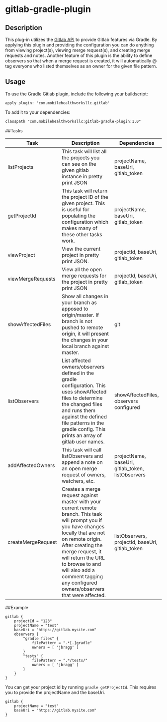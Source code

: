 # gitlab-gradle-plugin

## Description

This plug-in utilizes the [Gitlab API](https://docs.gitlab.com/ce/api/) to provide Gitlab features via Gradle. By applying this plugin and providing the configuration you can do anything from viewing project(s), viewing merge request(s), and creating merge requests and notes. Another feature of this plugin is the ability to define observers so that when a merge request is created, it will automatically @ tag everyone who listed themselves as an owner for the given file pattern.

## Usage

To use the Gradle Gitlab plugin, include the following your buildscript:

```apply plugin: 'com.mobilehealthworksllc.gitlab'```

To add it to your dependencies:

```classpath "com.mobilehealthworksllc:gitlab-gradle-plugin:1.0"```

##Tasks

|Task|Description|Dependencies|
|----|-----------|------------|
|listProjects|This task will list all the projects you can see on the given gitlab instance in pretty print JSON|projectName, baseUri, gitlab_token|
|getProjectId|This task will return the project ID of the given project. This is useful for populating the configuration which makes many of these other tasks work.|projectName, baseUri, gitlab_token|
|viewProject|View the current project in pretty print JSON.|projectId, baseUri, gitlab_token|
|viewMergeRequests|View all the open merge requests for the project in pretty print JSON|projectId, baseUri, gitlab_token|
|showAffectedFiles|Show all changes in your branch as apposed to origin/master. If branch is not pushed to remote origin, it will present the changes in your local branch against master.|git|
|listObservers|List affected owners/observers defined in the gradle configuration. This uses showAffected files to determine the changed files and runs them against the defined file patterns in the gradle config. This prints an array of gitlab user names.|showAffectedFiles, observers configured|
|addAffectedOwners|This task will call listObservers and append a note on an open merge request of owners, watchers, etc.|projectName, baseUri, gitlab_token, listObservers|
|createMergeRequest|Creates a merge request against master with your current remote branch. This task will prompt you if you have changes locally that are not on remote origin. After creating the merge request, it will return the URL to browse to and will also add a comment tagging any configured owners/observers that were affected.|listObservers, projectId, baseUri, gitlab_token|

##Example

```
gitlab {
    projectId = "123"
    projectName = "test"
    baseUri = "https://gitlab.mysite.com"
    observers {
        "gradle files" {
            filePattern = ".*[.]gradle"
            owners = [ 'jbragg' ]   
        }
        "tests" {
            filePattern = ".*/tests/"
            owners = [ 'jbragg' ]   
        }
    }
}
```

You can get your project id by running ```gradle getProjectId```. This requires you to provide the projectName and the baseUri.

```
gitlab {
    projectName = "test"
    baseUri = "https://gitlab.mysite.com"
}
```
